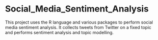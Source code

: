 # Social_Media_Sentiment_Analysis
This project uses the R language and various packages to perform social media sentiment analysis. It collects tweets from Twitter on a fixed topic and performs sentiment analysis and topic modelling.
